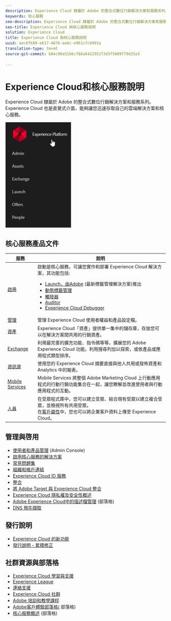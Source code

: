 ```yaml
---
description: Experience Cloud 隸屬於 Adobe 的整合式數位行銷解決方案和服務系列。Experience Cloud 也是直覺式介面，能夠讓您迅速存取自己的雲端解決方案和核心服務。
keywords: 核心服務
seo-description: Experience Cloud 隸屬於 Adobe 的整合式數位行銷解決方案和服務系列。Experience Cloud 也是直覺式介面，能夠讓您迅速存取自己的雲端解決方案和核心服務。
seo-title: Experience Cloud 與核心服務說明
solution: Experience Cloud
title: Experience Cloud 與核心服務說明
uuid: aec6f689-e617-4876-ae6c-e961cfcb991a
translation-type: tm+mt
source-git-commit: b84c90a51b6cf88a6422951f3d3f5809f79d25a3

---
```



# Experience Cloud和核心服務說明

Experience Cloud 隸屬於 Adobe 的整合式數位行銷解決方案和服務系列。Experience Cloud 也是直覺式介面，能夠讓您迅速存取自己的雲端解決方案和核心服務。

![](assets/experience-cloud-core-services.png)

## 核心服務產品文件

| 服務 | 說明 |
|--- |--- |
| [啟用](activation/activation.md) | 啟動是核心服務，可讓您實作和部署 Experience Cloud 解決方案，其功能包括:<ul><li>[Launch，由Adobe](https://docs.adobelaunch.com/) (最新標籤管理解決方案)推出</li><li>[動態標籤管理](https://marketing.adobe.com/resources/help/en_US/dtm/)</li><li>[觸發器](activation/triggers.md)</li><li>[Auditor](https://marketing.adobe.com/resources/help/en_US/auditor/)</li><li>[Experience Cloud Debugger](https://marketing.adobe.com/resources/help/en_US/experience-cloud-debugger/)</li></ul> |
| [管理](admin-getting-started/admin-getting-started.md) | 管理 Experience Cloud 使用者權益和產品設定檔。 |
| [資產](experience-cloud-assets/experience-cloud-assets.md) | Experience Cloud「資產」提供單一集中的儲存庫，存放您可以在解決方案間共用的行銷資產。 |
| [Exchange](https://experiencecloud.adobeexchange.com/) | 利用最完善的擴充功能、指令碼等等，擴展您的 Adobe Experience Cloud 功能。利用搜尋列加以探索，或依產品或應用程式類型排序。 |
| [資訊源](feed.md) | 使用您的 Experience Cloud 摘要直接與他人共用或發佈資產和 Analytics 中的報表。 |
| [Mobile Services](https://marketing.adobe.com/resources/help/en_US/mobile/) | Mobile Services 將整個 Adobe Marketing Cloud 上行動應用程式的行動行銷功能集合在一起，讓您瞭解並改進使用者與行動應用程式的互動。 |
| [人員](audience-library/audience-library.md) | 在受眾程式庫中，您可以建立受眾、結合現有受眾以建立複合受眾，並檢視所有共用受眾。<br>在[客戶屬性](attributes/attributes.md)中，您也可以將企業客戶資料上傳至 Experience Cloud。 |

## 管理與啓用

* [使用者和產品管理](admin-getting-started/admin-getting-started.md) (Admin Console)
* [啟用核心服務的解決方案](core-services/core-services.md)
* [常見問題集](admin-getting-started/admin-getting-started.md)
* [組織和帳戶連結](admin-getting-started/organizations.md)
* [Experience Cloud ID 服務](https://marketing.adobe.com/resources/help/en_US/mcvid/)
* [整合](marketing-cloud-integrations.md)
* [將 Adobe Target 與 Experience Cloud 整合](https://marketing.adobe.com/resources/help/en_US/target/a4t/c_integrating_target_with_mac.html)
* [Experience Cloud 隱私權及安全性概述](assets/Adobe-Marketing-Cloud-Privacy-and-Security-Overview.pdf)
* [Adobe Experience Cloud中的描述檔管理](https://theblog.adobe.com/profile-management-adobe-marketing-cloud-comes-together/) (部落格)
* [DNS 預先擷取](admin-getting-started/admin-getting-started.md#concept_6BC8C6856E3644F8956D7AD0A96383B7)

## 發行說明

* [Experience Cloud 的新功能](marketing-cloud-interface/marketing-cloud-interface.md#concept_9A4370BD59744928BDC9F87E978798B3)
* [發行說明 - 累積修正](marketing-cloud-interface/release-notes.md#concept_F5C9FF69A5B44395BB5FA0552F4E9175)

## 社群資源與部落格

* [Experience Cloud 學習與支援](https://helpx.adobe.com/support/experience-cloud.html)
* [Experience League](https://landing.adobe.com/experience-league/)
* [連絡支援](https://helpx.adobe.com/contact/enterprise-support.ec.html)
* [Experience Cloud 社群](https://forums.adobe.com/community/experience-cloud)
* [Adobe 培訓和教學課程](https://helpx.adobe.com/learning.html?promoid=KAUDK)
* [Adobe客戶體驗部落格(](https://theblog.adobe.com/customer-experience/) 部落格)
* [核心服務概述](https://theblog.adobe.com/part-2-capturing-leveraging-consumer-behavior-adobe-marketing-cloud/) (部落格)
